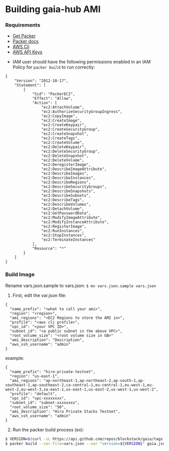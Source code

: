 # Building gaia-hub AMI


### Requirements
- [Get Packer](https://www.packer.io/downloads.html)
- [Packer docs](https://www.packer.io/docs/index.html)
- [AWS Cli](https://docs.aws.amazon.com/cli/latest/userguide/cli-chap-install.html)
- [AWS API Keys](https://docs.aws.amazon.com/IAM/latest/UserGuide/id_credentials_access-keys.html)
* IAM user should have the following permissions enabled in an IAM Policy for `packer build` to run correctly:
```
{
    "Version": "2012-10-17",
    "Statement": [
        {
            "Sid": "PackerEC2",
            "Effect": "Allow",
            "Action": [
                "ec2:AttachVolume",
                "ec2:AuthorizeSecurityGroupIngress",
                "ec2:CopyImage",
                "ec2:CreateImage",
                "ec2:CreateKeypair",
                "ec2:CreateSecurityGroup",
                "ec2:CreateSnapshot",
                "ec2:CreateTags",
                "ec2:CreateVolume",
                "ec2:DeleteKeypair",
                "ec2:DeleteSecurityGroup",
                "ec2:DeleteSnapshot",
                "ec2:DeleteVolume",
                "ec2:DeregisterImage",
                "ec2:DescribeImageAttribute",
                "ec2:DescribeImages",
                "ec2:DescribeInstances",
                "ec2:DescribeRegions",
                "ec2:DescribeSecurityGroups",
                "ec2:DescribeSnapshots",
                "ec2:DescribeSubnets",
                "ec2:DescribeTags",
                "ec2:DescribeVolumes",
                "ec2:DetachVolume",
                "ec2:GetPasswordData",
                "ec2:ModifyImageAttribute",
                "ec2:ModifyInstanceAttribute",
                "ec2:RegisterImage",
                "ec2:RunInstances",
                "ec2:StopInstances",
                "ec2:TerminateInstances"
            ],
            "Resource": "*"
        }
    ]
}
```


### Build Image
Rename vars.json.sample to vars.json: `$ mv vars.json.sample vars.json`

1. First, edit the var.json file:
```
{
  "name_prefix": "<what to call your ami>",
  "region": "<region>",
  "ami_regions": "<EC2 Regions to store the AMI in>",
  "profile": "<aws cli profile>",
  "vpc_id": "<your VPC ID>",
  "subnet_id": "<a public subnet in the above VPC>",
  "root_volume_size": "<root volume size in GB>"
  "ami_description": "Description",
  "aws_ssh_username": "admin"
}
```
example:
```
{
  "name_prefix": "hiro-private-testnet",
  "region": "us-east-1",
  "ami_regions": "ap-northeast-1,ap-northeast-2,ap-south-1,ap-southeast-1,ap-southeast-2,ca-central-1,eu-central-1,eu-west-1,eu-west-2,eu-west-3,sa-east-1,us-east-1,us-east-2,us-west-1,us-west-2",
  "profile": "default",
  "vpc_id": "vpc-xxxxxxxx",
  "subnet_id": "subnet-xxxxxxxx",
  "root_volume_size": "50",
  "ami_description": "Hiro Private Stacks Testnet",
  "aws_ssh_username": "admin"
}

```

2. Run the packer build process (ex): 
```bash
$ VERSION=$(curl -sL https://api.github.com/repos/blockstack/gaia/tags | jq .[0].name | tr -d '"v')
$ packer build --var-file=vars.json --var "version=${VERSION}" gaia.json
```
